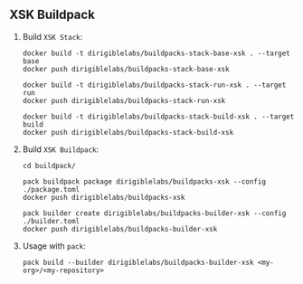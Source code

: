## XSK Buildpack

1. Build `XSK Stack`:

    ```
    docker build -t dirigiblelabs/buildpacks-stack-base-xsk . --target base
    docker push dirigiblelabs/buildpacks-stack-base-xsk

    docker build -t dirigiblelabs/buildpacks-stack-run-xsk . --target run
    docker push dirigiblelabs/buildpacks-stack-run-xsk

    docker build -t dirigiblelabs/buildpacks-stack-build-xsk . --target build
    docker push dirigiblelabs/buildpacks-stack-build-xsk
    ```

1. Build `XSK Buildpack`:

    ```
    cd buildpack/

    pack buildpack package dirigiblelabs/buildpacks-xsk --config ./package.toml
    docker push dirigiblelabs/buildpacks-xsk

    pack builder create dirigiblelabs/buildpacks-builder-xsk --config ./builder.toml
    docker push dirigiblelabs/buildpacks-builder-xsk
    ```

1. Usage with `pack`:

    ```
    pack build --builder dirigiblelabs/buildpacks-builder-xsk <my-org>/<my-repository>
    ```